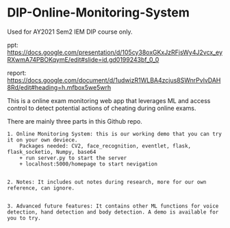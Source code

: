 # DIP-Online-Monitoring-System
Used for AY2021 Sem2 IEM DIP course only.

ppt: https://docs.google.com/presentation/d/105cy38oxGKxJzRFjsWy4J2vcx_eyRXwmA74PBOKqymE/edit#slide=id.gd0199243bf_0_0

report: https://docs.google.com/document/d/1udwizR1WLBA4zcjus8SWnrPvlvDAH8Rd/edit#heading=h.mfbox5we5wrh

This is a online exam monitoring web app that leverages ML and access control to detect potential actions of cheating during online exams. 

There are mainly three parts in this Github repo.


	1. Online Monitoring System: this is our working demo that you can try it on your own deviece.
		Packages needed: CV2, face_recognition, eventlet, flask, flask_socketio, Numpy, base64
		+ run server.py to start the server
		+ localhost:5000/homepage to start nevigation 


	2. Notes: It includes out notes during research, more for our own reference, can ignore.


	3. Advanced future features: It contains other ML functions for voice detection, hand detection and body detection. A demo is available for you to try.



		 
